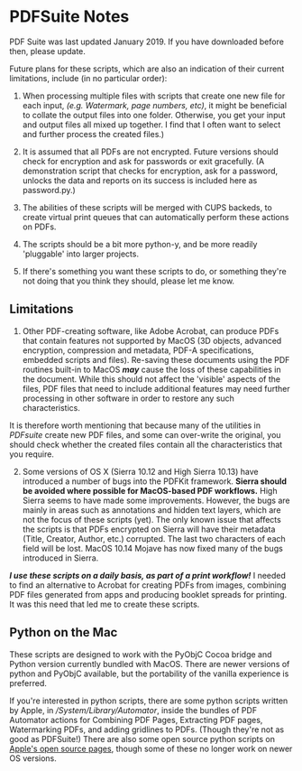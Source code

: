 # PDFSuite Notes #

PDF Suite was last updated January 2019. If you have downloaded before then, please update.

Future plans for these scripts, which are also an indication of their current limitations, include (in no particular order):

1. When processing multiple files with scripts that create one new file for each input, _(e.g. Watermark, page numbers, etc)_, it might be beneficial to collate the output files into one folder. Otherwise, you get your input and output files all mixed up together. I find that I often want to select and further process the created files.)

2. It is assumed that all PDFs are not encrypted. Future versions should check for encryption and ask for passwords or exit gracefully. (A demonstration script that checks for encryption, ask for a password, unlocks the data and reports on its success is included here as password.py.)

3. The abilities of these scripts will be merged with CUPS backeds, to create virtual print queues that can automatically perform these actions on PDFs.

4. The scripts should be a bit more python-y, and be more readily 'pluggable' into larger projects.
 
5. If there's something you want these scripts to do, or something they're not doing that you think they should, please let me know.

## Limitations ##

1. Other PDF-creating software, like Adobe Acrobat, can produce PDFs that contain features not supported by MacOS (3D objects, advanced encryption, compression and metadata, PDF-A specifications, embedded scripts and files). Re-saving these documents using the PDF routines built-in to MacOS _**may**_ cause the loss of these capabilities in the document.  While this should not affect the 'visible' aspects of the files, PDF files that need to include additional features may need further processing in other software in order to restore any such characteristics.

It is therefore worth mentioning that because many of the utilities in _PDFsuite_ create new PDF files, and some can over-write the original, you should check whether the created files contain all the characteristics that you require.

2. Some versions of OS X (Sierra 10.12 and High Sierra 10.13) have introduced a number of bugs into the PDFKit framework.  **Sierra should be avoided where possible for MacOS-based PDF workflows.** High Sierra seems to have made some improvements. However, the bugs are mainly in areas such as annotations and hidden text layers, which are not the focus of these scripts (yet). The only known issue that affects the scripts is that PDFs encrypted on Sierra will have their metadata (Title, Creator, Author, etc.) corrupted. The last two characters of each field will be lost. MacOS 10.14 Mojave has now fixed many of the bugs introduced in Sierra.

***I use these scripts on a daily basis, as part of a print workflow!*** I needed to find an alternative to Acrobat for creating PDFs from images, combining PDF files generated from apps and producing booklet spreads for printing. It was this need that led me to create these scripts.


## Python on the Mac ##
These scripts are designed to work with the PyObjC Cocoa bridge and Python version currently bundled with MacOS. There are newer versions of python and PyObjC available, but the portability of the vanilla experience is preferred. 

If you're interested in python scripts, there are some python scripts written by Apple, in _/System/Library/Automator_, inside the bundles of PDF Automator actions for Combining PDF Pages, Extracting PDF pages, Watermarking PDFs, and adding gridlines to PDFs. (Though they're not as good as PDFSuite!) There are also some open source python scripts on [Apple's open source pages](https://opensource.apple.com/source/pyobjc/pyobjc-49/pyobjc/pyobjc-framework-Quartz-2.5.1/Examples/), though some of these no longer work on newer OS versions.

